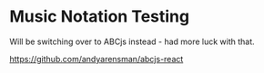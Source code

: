 # Music Notation Testing

Will be switching over to ABCjs instead - had more luck with that.

https://github.com/andyarensman/abcjs-react